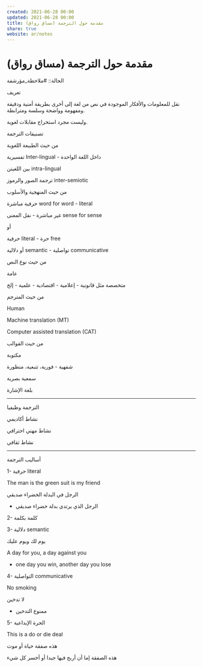 ```yaml
---  
created: 2021-06-28 00:00  
updated: 2021-06-28 00:00  
title: مقدمة حول الترجمة (مساق رواق)  
share: true  
website: ar/notes  
---  
```

  
# مقدمة حول الترجمة (مساق رواق)  
  
الحالة:: #ملاحظة_مؤرشفة  
  
تعريف  
  
نقل للمعلومات والأفكار الموجودة في نص من لغة إلى أخرى بطريقة أمنية ودقيقة ومفهومة وواضحة وسلسة ومترابطة.  
  
وليست مجرد استخراج مقابلات لغوية.  
  
تصنيفات الترجمة  
  
من حيث الطبيعة اللغوية  
  
تفسيرية Inter-lingual - داخل اللغة الواحدة  
  
بين اللغيتن intra-lingual  
  
ترجمة الصور والرموز inter-semiotic  
  
من حيث المنهجية والأسلوب  
  
حرفية مباشرة word for word - literal  
  
غير مباشرة - نقل المعنى sense for sense  
  
أو  
  
حرفية literal - حرة free  
  
أو دلالية semantic - تواصلية communicative  
  
من حيث نوع النص  
  
عامة  
  
متخصصة مثل قانونية - إعلامية - اقتصادية - علمية - إلخ  
  
من حيث المترجم  
  
Human  
  
Machine translation (MT)  
  
Computer assisted translation (CAT)  
  
من حيث القوالب  
  
مكتوبة  
  
شفهية - فورية، تتبعية، منظورة  
  
سمعية بصرية  
  
بلغة الإشارة  
  
---  
  
الترجمة وظيفيا  
  
نشاط أكاديمي  
  
نشاط مهني احترافي  
  
نشاط ثقافي  
  
---  
  
أساليب الترجمة  
  
1- حرفية literal  
  
The man is the green suit is my friend  
  
الرجل في البدلة الخضراء صديقي  
  
- الرجل الذي يرتدي بدلة خضراء صديقي  
  
2- كلمة بكلمة  
  
3- دلالية semantic  
  
يوم لك ويوم عليك  
  
A day for you, a day against you  
  
- one day you win, another day you lose  
  
4- التواصلية communicative  
  
No smoking  
  
لا تدخين  
  
- ممنوع التدخين  
  
5- الحرة الإبداعية  
  
This is a do or die deal  
  
هذه صفقة حياة أو موت  
  
هذه الصفقة إما أن أربح فيها جيدا أو أخسر كل شيء  
